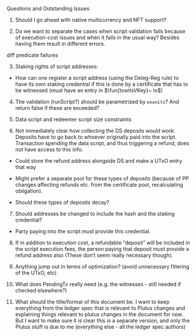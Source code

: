 Questions and Outstanding Issues


1. Should I go ahead with native multicurrency and NFT support?

2. Do we want to separate the cases when script validation fails because
of execution-cost issues and when it fails in the usual way? Besides
having them result in different errors.

diff predicate failures

3. Staking rights of script addresses:

- How can one register a script address (using the Deleg-Reg rule)
to have its own staking credential if this is done by a certificate
that has to be witnessed (must have an entry in $\fun{txwitsVKey}~ tx$)

4. The validation (runScript?) should be parametrized by `exunits`?
And return false if these are exceeded?

5. Data script and redeemer script size constraints

6. Not immediately clear how collecting the DS deposits would work:
Deposits have to go back to whoever originally paid into the script.
Transaction spending the data script, and thus triggering a refund,
does not have access to this info.

- Could store the refund address alongside DS and make a UTxO entry
that way

- Might prefer a separate pool for these types of deposits (because of
PP changes affecting refunds etc. from the certificate pool, recalculating
obligation).

- Should these types of deposits decay?

7. Should addresses be changed to include the hash and the
staking credential?

- Party paying into the script must provide this credential.

8. If in addition to execution cost, a refundable “deposit” will be included
in the script execution fees,
the person paying that deposit must provide a refund address also
(These don’t seem really necessary though).

9. Anything jump out in terms of optimization? (avoid unnecessary filtering of the UTxO, etc)

10. What does PendingTx really need (e.g. the witnesses - still needed if checked elsewhere?)

11. What should the title/format of this document be. I want to keep everything
from the ledger spec that is relevant to Plutus changes and explaining things
relevant to plutus changes in the document for *now*. But I want to make sure it
is clear this is a separate version, and only the Plutus stuff is due to me
(everything else - all the ledger spec authors)
